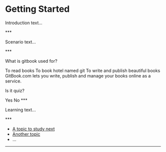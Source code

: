 # Getting Started
<p>Introduction text...</p>

***<p>Scenario text...</p>

***<quiz name="Gitbook Quiz">
    <question multiple>
        <p>What is gitbook used for?</p>
        <answer correct>To read books</answer>
        <answer>To book hotel named git</answer>
        <answer correct>To write and publish beautiful books</answer>
        <explanation>GitBook.com lets you write, publish and manage your books online as a service.</explanation>
    </question>
    <question>
        <p>Is it quiz?</p>
        <answer correct>Yes</answer>
        <answer>No</answer>
    </question>
</quiz>
***<p>Learning text...</p>

***<ul>
<li><a href="en/topics/_topic/_unit/index.md">A topic to study next</a></li>
<li><a href="en/topics/_topic/_unit/index.md">Another topic</a></li>
<li>...</li>
</ul>

***